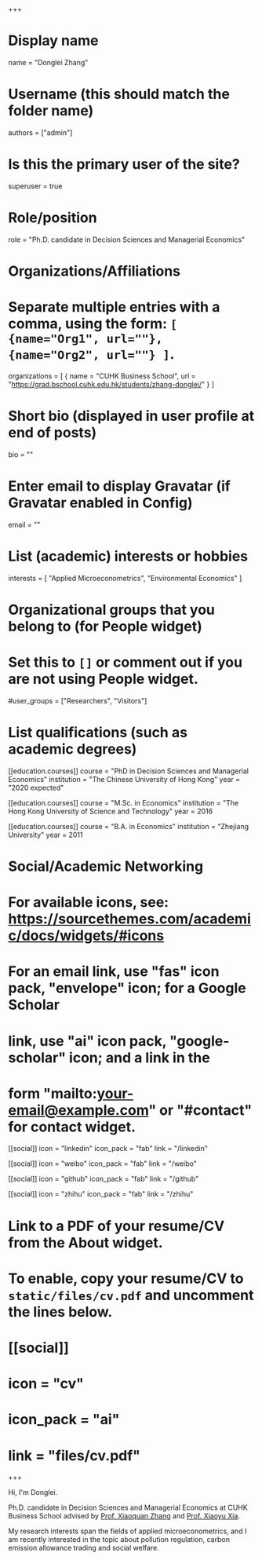 +++
# Display name
name = "Donglei Zhang"

# Username (this should match the folder name)
authors = ["admin"]

# Is this the primary user of the site?
superuser = true

# Role/position
role = "Ph.D. candidate in Decision Sciences and Managerial Economics"

# Organizations/Affiliations
#   Separate multiple entries with a comma, using the form: `[ {name="Org1", url=""}, {name="Org2", url=""} ]`.
organizations = [ { name = "CUHK Business School", url = "https://grad.bschool.cuhk.edu.hk/students/zhang-donglei/" } ]

# Short bio (displayed in user profile at end of posts)
bio = ""

# Enter email to display Gravatar (if Gravatar enabled in Config)
email = ""

# List (academic) interests or hobbies
interests = [
  "Applied Microeconometrics",
  "Environmental Economics"
]

# Organizational groups that you belong to (for People widget)
#   Set this to `[]` or comment out if you are not using People widget.
#user_groups = ["Researchers", "Visitors"]

# List qualifications (such as academic degrees)
[[education.courses]]
  course = "PhD in Decision Sciences and Managerial Economics"
  institution = "The Chinese University of Hong Kong"
  year = "2020 expected"

[[education.courses]]
  course = "M.Sc. in Economics"
  institution = "The Hong Kong University of Science and Technology"
  year = 2016

[[education.courses]]
  course = "B.A. in Economics"
  institution = "Zhejiang University"
  year = 2011

# Social/Academic Networking
# For available icons, see: https://sourcethemes.com/academic/docs/widgets/#icons
#   For an email link, use "fas" icon pack, "envelope" icon; for a Google Scholar  
#   link, use "ai" icon pack, "google-scholar" icon; and a link in the
#   form "mailto:your-email@example.com" or "#contact" for contact widget.

[[social]]
  icon = "linkedin"
  icon_pack = "fab"
  link = "/linkedin"

[[social]]
  icon = "weibo"
  icon_pack = "fab"
  link = "/weibo"

[[social]]
  icon = "github"
  icon_pack = "fab"
  link = "/github"

[[social]]
  icon = "zhihu"
  icon_pack = "fab"
  link = "/zhihu"

# Link to a PDF of your resume/CV from the About widget.
# To enable, copy your resume/CV to `static/files/cv.pdf` and uncomment the lines below.
# [[social]]
#   icon = "cv"
#   icon_pack = "ai"
#   link = "files/cv.pdf"

+++

Hi, I'm Donglei. 

Ph.D. candidate in Decision Sciences and Managerial Economics at CUHK Business School advised by [Prof. Xiaoquan Zhang](http://mikezhang.com/) and [Prof. Xiaoyu Xia](https://sites.google.com/site/xiaoyuxia2014/). 

My research interests span the fields of applied microeconometrics, and I am recently interested in the topic about pollution regulation, carbon emission allowance trading and social welfare. 
